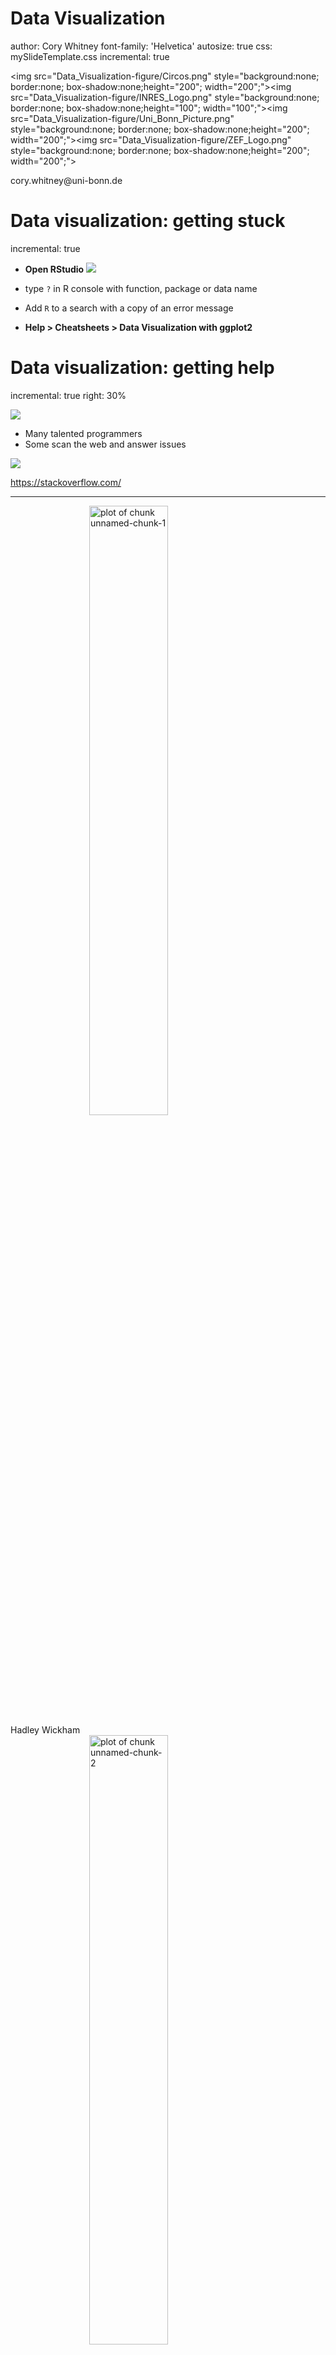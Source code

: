 <style>
.section .reveal .state-background {
    background: white;}
.section .reveal h1,
.section .reveal p {
    color: black;
    position: relative;
    top: 4%;}
    </style>
    
<!-- enable caching globally for the presentation with this code chunk: If you run into problems with cached output you can always use the Clear Knitr Cache command on the More menu to rebuild your presentation without previously cached output. -->
    


Data Visualization
========================================================
author: Cory Whitney
font-family: 'Helvetica'
autosize: true
css: mySlideTemplate.css
incremental: true

<img src="Data_Visualization-figure/Circos.png" style="background:none; border:none; box-shadow:none;height="200"; width="200";"><img src="Data_Visualization-figure/INRES_Logo.png" style="background:none; border:none; box-shadow:none;height="100"; width="100";"><img src="Data_Visualization-figure/Uni_Bonn_Picture.png" style="background:none; border:none; box-shadow:none;height="200"; width="200";"><img src="Data_Visualization-figure/ZEF_Logo.png" style="background:none; border:none; box-shadow:none;height="200"; width="200";">

<div class="footer"></small>cory.whitney@uni-bonn.de </small></div>

Data visualization: getting stuck
========================================================
incremental: true

- **Open RStudio**
![](Data_Visualization-figure/rstudio-hex.png)

- type `?` in R console with function, package or data name
- Add `R` to a search with a copy of an error message

- **Help > Cheatsheets > Data Visualization with ggplot2**

Data visualization: getting help
========================================================
incremental: true
right: 30%

![](Data_Visualization-figure/rstudio-hex.png)

- Many talented programmers 
- Some scan the web and answer issues

![](Data_Visualization-figure/stack-overflow.png)

</small>https://stackoverflow.com/ </small>

***

<img src="Data_Visualization-figure/hadley_wickham.png" title="plot of chunk unnamed-chunk-1" alt="plot of chunk unnamed-chunk-1" width="50%" style="display: block; margin: auto;" />
Hadley Wickham
<img src="Data_Visualization-figure/Yihui.png" title="plot of chunk unnamed-chunk-2" alt="plot of chunk unnamed-chunk-2" width="50%" style="display: block; margin: auto;" />
Yihui Xie

<small>https://yihui.name/en/2017/08/so-gh-email/</small>

<small>https://rmarkdown.rstudio.com/ </small>

Getting your data in R
========================================================
incremental: true
<small>Load data</small> <img src="Data_Visualization-figure/R_logo.png" style="background:none; border:none; box-shadow:none;height="10%"; width="10%";">

- Load the data

```r
participants_data <- read.csv("participants_data.csv")
```
- Keep your data in the same folder structure as .RProj
- at or below the level of .RProj

Creating a barplot in base R
========================================================
incremental: true

**R has several systems for making graphs**

- **Base R** 
- Create a barplot with the `table()` and `barplot()` functions


```r
participants_barplot <- table(participants_data$academic_parents)

barplot(participants_barplot)
```

<img src="Data_Visualization-figure/base_barplot-1.png" title="plot of chunk base_barplot" alt="plot of chunk base_barplot" width="20%" style="display: block; margin: auto;" />
<small>Bar plot of number of observations of binary data related to academic parents</small>


ggplot2: 'Grammar of Graphics' Overview
========================================================
incremental: true
right: 80%
![](Data_Visualization-figure/ggplot2.png)

***

**Many libraries and functions for graphs in R...**

- **ggplot2** is one of the most elegant and most versatile.

- **ggplot** implements the *grammar of graphics* to describe and build graphs. 

- Do more and do it faster by learning one system and applying it in many places.

- Learn more about ggplot2 in “The Layered Grammar of Graphics”

<http://vita.had.co.nz/papers/layered-grammar.pdf>


ggplot2: names and email
========================================================
incremental: true
right: 80%
![](Data_Visualization-figure/ggplot2.png)

***

**Example from your data**


```r
library(ggplot2)
ggplot(data = participants_data, 
       aes(x = letters_in_first_name, 
           y = days_to_email_response)) + 
  geom_point()
```

<img src="Data_Visualization-figure/ggplot_name_email-1.png" title="plot of chunk ggplot_name_email" alt="plot of chunk ggplot_name_email" style="display: block; margin: auto;" />
<small>Scatterplot of days to email response as a function of the letters in your first name</small>

<small>Want to understand how all the pieces fit together? See the R
for Data Science book: http://r4ds.had.co.nz/</small>

ggplot2: add color and size
========================================================
incremental: true
right: 80%
![](Data_Visualization-figure/ggplot2.png)

***


```r
ggplot(data = participants_data, 
       aes(x = letters_in_first_name, 
           y = days_to_email_response, 
           color = academic_parents, 
           size = working_hours_per_day)) + 
  geom_point()
```

<img src="Data_Visualization-figure/ggplot_color_size-1.png" title="plot of chunk ggplot_color_size" alt="plot of chunk ggplot_color_size" style="display: block; margin: auto;" />
<small>Scatterplot of letters in your first name as a function of days to email response with colors representing binary data related to academic parents and working hours per day as bubble sizes.</small>

**Make more graphs**

ggplot2: iris data
========================================================
incremental: true
right: 80%
![](Data_Visualization-figure/ggplot2.png)


***

**Example from Anderson's iris data set**


```r
ggplot(data = iris, 
       aes(x = Sepal.Length, 
           y = Petal.Length, 
           color = Species, 
           size = Petal.Width))+ 
  geom_point()
```

<img src="Data_Visualization-figure/ggplot_iris-1.png" title="plot of chunk ggplot_iris" alt="plot of chunk ggplot_iris" style="display: block; margin: auto;" />
<small>Scatterplot of iris petal length as a function of sepal length with colors representing iris species and petal width as bubble sizes.</small>

ggplot2: diamonds price
========================================================
incremental: true
right: 80%
![](Data_Visualization-figure/ggplot2.png)

***

**ggplot** accepts formula arguments such as log


```r
ggplot(data = diamonds,
       aes(x = log(carat),
           y = log(price),
           alpha = 0.2)) + 
  geom_point()
```

<img src="Data_Visualization-figure/ggplot_carat_price-1.png" title="plot of chunk ggplot_carat_price" alt="plot of chunk ggplot_carat_price" style="display: block; margin: auto;" />

ggplot2: diamonds color shape
========================================================
incremental: true
right: 80%
![](Data_Visualization-figure/ggplot2.png)


***

<img src="Data_Visualization-figure/diamonds_color-1.png" title="plot of chunk diamonds_color" alt="plot of chunk diamonds_color" style="display: block; margin: auto;" />


ggplot2: set parameters
========================================================
incremental: true
right: 80%
![](Data_Visualization-figure/ggplot2.png)


***

Set parameters manually with `I()` *Inhibit Interpretation / Conversion of Objects*
<img src="Data_Visualization-figure/unnamed-chunk-4-1.png" title="plot of chunk unnamed-chunk-4" alt="plot of chunk unnamed-chunk-4" style="display: block; margin: auto;" />


ggplot2: geom options
========================================================
incremental: true
right: 80%
![](Data_Visualization-figure/ggplot2.png)


***

With “geom” different types of plots can be defined e.g. points, line, boxplot, path, smooth. These can also be combined.

<img src="Data_Visualization-figure/unnamed-chunk-5-1.png" title="plot of chunk unnamed-chunk-5" alt="plot of chunk unnamed-chunk-5" style="display: block; margin: auto;" />


ggplot2: smooth function
========================================================
incremental: true
right: 80%
![](Data_Visualization-figure/ggplot2.png)

***

`geom_smooth()` selects a smoothing method based on the data. Use `method =` to specify your preferred smoothing method.

<img src="Data_Visualization-figure/ggplot_smooth-1.png" title="plot of chunk ggplot_smooth" alt="plot of chunk ggplot_smooth" style="display: block; margin: auto;" />
~~ggplot2 lines and smoothing options~~


ggplot2: boxplots 
========================================================
incremental: true
right: 80%
![](Data_Visualization-figure/ggplot2.png)


***

- Boxplots can be displayed through `geom_boxplot()`. 


```r
# Create a boxplot where the x-axis is cut and
#  the y-axis is price divided by carat
ggplot(data = diamonds, 
       aes(x = cut, 
           y = price/carat)) + 
geom_boxplot()
```

<img src="Data_Visualization-figure/ggplot_boxplot-1.png" title="plot of chunk ggplot_boxplot" alt="plot of chunk ggplot_boxplot" style="display: block; margin: auto;" />

ggplot2: jitter points 
========================================================
incremental: true
right: 80%
![](Data_Visualization-figure/ggplot2.png)


***

- Jittered plots `geom_jitter()` show all points. 


```r
# Create a jittered boxplot where the x-axis is cut and
#  the y-axis is price divided by carat
ggplot(data = diamonds, 
       aes(x = color, 
           y = price/carat)) + 
geom_boxplot()+ 
geom_jitter()
```

<img src="Data_Visualization-figure/jitter_plot-1.png" title="plot of chunk jitter_plot" alt="plot of chunk jitter_plot" style="display: block; margin: auto;" />

<!-- "many more examples in the tutorial" -->

Your turn to perform
========================================================
incremental: true
right: 80%
![](Data_Visualization-figure/ggplot2.png)

***

After you have gone through the tutorial please do the following exercises.

- Create a scatter plot, barchart and boxplot (as above)
- Vary the sample and run the same analysis and plots
- Save your most interesting figure and share it with us
